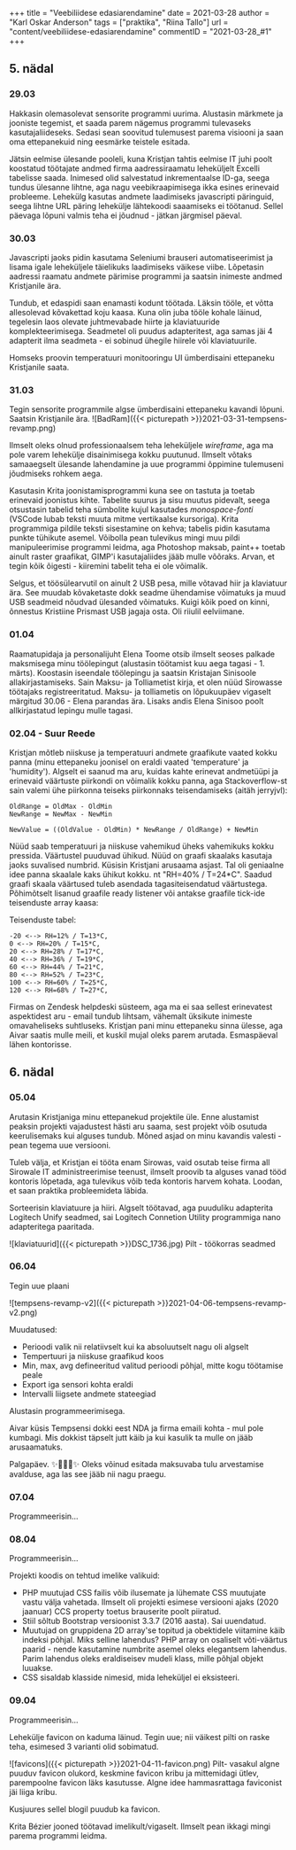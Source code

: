 +++
title = "Veebiliidese edasiarendamine"
date = 2021-03-28
author = "Karl Oskar Anderson"
tags = ["praktika", "Riina Tallo"]
url = "content/veebiliidese-edasiarendamine"
commentID = "2021-03-28_#1"
+++

## 5. nädal

### 29.03
Hakkasin olemasolevat sensorite programmi uurima. Alustasin märkmete ja jooniste tegemist, et saada parem nägemus programmi tulevaseks kasutajaliideseks. Sedasi sean soovitud tulemusest parema visiooni ja saan oma ettepanekuid ning eesmärke teistele esitada.

Jätsin eelmise ülesande pooleli, kuna Kristjan tahtis eelmise IT juhi poolt koostatud töötajate andmed firma aadressiraamatu leheküljelt Excelli tabelisse saada. Inimesed olid salvestatud inkrementaalse ID-ga, seega tundus ülesanne lihtne, aga nagu veebikraapimisega ikka esines erinevaid probleeme. Lehekülg kasutas andmete laadimiseks javascripti päringuid, seega lihtne URL päring lehekülje lähtekoodi saaamiseks ei töötanud. Sellel päevaga lõpuni valmis teha ei jõudnud - jätkan järgmisel päeval.

### 30.03
Javascripti jaoks pidin kasutama Seleniumi brauseri automatiseerimist ja lisama igale leheküljele täielikuks laadimiseks väikese viibe. Lõpetasin aadressi raamatu andmete pärimise programmi ja saatsin inimeste andmed Kristjanile ära. 

Tundub, et edaspidi saan enamasti kodunt töötada. Läksin tööle, et võtta allesolevad kõvakettad koju kaasa. Kuna olin juba tööle kohale läinud, tegelesin laos olevate juhtmevabade hiirte ja klaviatuuride komplekteerimisega. Seadmetel oli puudus adapteritest, aga samas jäi 4 adapterit ilma seadmeta - ei sobinud ühegile hiirele või klaviatuurile. 

Homseks proovin temperatuuri monitooringu UI ümberdisaini ettepaneku Kristjanile saata.

### 31.03
Tegin sensorite programmile algse ümberdisaini ettepaneku kavandi lõpuni. Saatsin Kristjanile ära.
![BadRam]({{< picturepath >}}2021-03-31-tempsens-revamp.png)

Ilmselt oleks olnud professionaalsem teha leheküljele *wireframe*, aga ma pole varem lehekülje disainimisega kokku puutunud. Ilmselt võtaks samaaegselt ülesande lahendamine ja uue programmi õppimine tulemuseni jõudmiseks rohkem aega.

Kasutasin Krita joonistamisprogrammi kuna see on tastuta ja toetab erinevaid joonistus kihte. Tabelite suurus ja sisu muutus pidevalt, seega otsustasin tabelid teha sümbolite kujul kasutades *monospace-fonti* (VSCode lubab teksti muuta mitme vertikaalse kursoriga). Krita programmiga pildile teksti sisestamine on kehva; tabelis pidin kasutama punkte tühikute asemel. Võibolla pean tulevikus mingi muu pildi manipuleerimise programmi leidma, aga Photoshop maksab, paint++ toetab ainult raster graafikat, GIMP'i kasutajaliides jääb mulle võõraks. Arvan, et tegin kõik õigesti - kiiremini tabelit teha ei ole võimalik.

Selgus, et töösülearvutil on ainult 2 USB pesa, mille võtavad hiir ja klaviatuur ära. See muudab kõvaketaste dokk seadme ühendamise võimatuks ja muud USB seadmeid nõudvad ülesanded võimatuks. Kuigi kõik poed on kinni, õnnestus Kristiine Prismast USB jagaja osta. Oli riiulil eelviimane.

### 01.04
Raamatupidaja ja personalijuht Elena Toome otsib ilmselt seoses palkade maksmisega minu töölepingut (alustasin töötamist kuu aega tagasi - 1. märts). Koostasin iseendale töölepingu ja saatsin Kristajan Sinisoole allakirjastamiseks. Sain Maksu- ja Tolliametist kirja, et olen nüüd Sirowasse töötajaks registreeritatud. Maksu- ja tolliametis on lõpukuupäev vigaselt märgitud 30.06 - Elena parandas ära. Lisaks andis Elena Sinisoo poolt allkirjastatud lepingu mulle tagasi. 

### 02.04 - Suur Reede
Kristjan mõtleb niiskuse ja temperatuuri andmete graafikute vaated kokku panna (minu ettepaneku joonisel on eraldi vaated 'temperature' ja 'humidity'). Algselt ei saanud ma aru, kuidas kahte erinevat andmetüüpi ja erinevaid väärtuste piirkondi on võimalik kokku panna, aga Stackoverflow-st sain valemi ühe piirkonna teiseks piirkonnaks teisendamiseks (aitäh jerryjvl):

```
OldRange = OldMax - OldMin
NewRange = NewMax - NewMin

NewValue = ((OldValue - OldMin) * NewRange / OldRange) + NewMin
```

Nüüd saab temperatuuri ja niiskuse vahemikud üheks vahemikuks kokku pressida. Väärtustel puuduvad ühikud. Nüüd on graafi skaalaks kasutaja jaoks suvalised numbrid. Küsisin Kristjani arusaama asjast. Tal oli geniaalne idee panna skaalale kaks ühikut kokku. nt "RH=40% / T=24*C". Saadud graafi skaala väärtused tuleb asendada tagasiteisendatud väärtustega. Põhimõtselt lisanud graafile ready listener või antakse graafile tick-ide teisenduste array kaasa:

Teisenduste tabel:
```
-20 <--> RH=12% / T=13*C,
0 <--> RH=20% / T=15*C,
20 <--> RH=28% / T=17*C,
40 <--> RH=36% / T=19*C,
60 <--> RH=44% / T=21*C,
80 <--> RH=52% / T=23*C,
100 <--> RH=60% / T=25*C,
120 <--> RH=68% / T=27*C,
```

Firmas on Zendesk helpdeski süsteem, aga ma ei saa sellest erinevatest aspektidest aru - email tundub lihtsam, vähemalt üksikute inimeste omavaheliseks suhtluseks. Kristjan pani minu ettepaneku sinna ülesse, aga Aivar saatis mulle meili, et kuskil mujal oleks parem arutada. Esmaspäeval lähen kontorisse.

## 6. nädal

### 05.04
Arutasin Kristjaniga minu ettepanekud projektile üle. Enne alustamist peaksin projekti vajadustest hästi aru saama, sest projekt võib osutuda keerulisemaks kui alguses tundub. Mõned asjad on minu kavandis valesti - pean tegema uue versiooni. 

Tuleb välja, et Kristjan ei tööta enam Sirowas, vaid osutab teise firma all Sirowale IT administreerimise teenust, ilmselt proovib ta alguses vanad tööd kontoris lõpetada, aga tulevikus võib teda kontoris harvem kohata. Loodan, et saan praktika probleemideta läbida.

Sorteerisin klaviatuure ja hiiri. Algselt töötavad, aga puuduliku adapterita Logitech Unify seadmed, sai Logitech Connetion Utility programmiga nano adapteritega paaritada.

![klaviatuurid]({{< picturepath >}}DSC_1736.jpg)
Pilt - töökorras seadmed


### 06.04
Tegin uue plaani

![tempsens-revamp-v2]({{< picturepath >}}2021-04-06-tempsens-revamp-v2.png)

Muudatused:
* Perioodi valik nii relatiivselt kui ka absoluutselt nagu oli algselt
* Tempertuuri ja niiskuse graafikud koos
* Min, max, avg defineeritud valitud perioodi põhjal, mitte kogu töötamise peale
* Export iga sensori kohta eraldi
* Intervalli liigsete andmete stateegiad 

Alustasin programmeerimisega.

Aivar küsis Tempsensi dokki eest NDA ja firma emaili kohta - mul pole kumbagi. Mis dokkist täpselt jutt käib ja kui kasulik ta mulle on jääb arusaamatuks.

Palgapäev. :sparkles::balloon::smile::balloon::sparkles: 
Oleks võinud esitada maksuvaba tulu arvestamise avalduse, aga las see jääb nii nagu praegu.


### 07.04
Programmeerisin...


### 08.04
Programmeerisin...

Projekti koodis on tehtud imelike valikuid:
* PHP muutujad CSS failis võib ilusemate ja lühemate CSS muutujate vastu välja vahetada. Ilmselt oli projekti esimese versiooni ajaks (2020 jaanuar) CCS property toetus brauserite poolt piiratud.
* Stiil sõltub Bootstrap versioonist 3.3.7 (2016 aasta). Sai uuendatud.
* Muutujad on gruppidena 2D array'se topitud ja obektidele viitamine käib indeksi põhjal. Miks selline lahendus? PHP array on osaliselt võti-väärtus paarid - nende kasutamine numbrite asemel oleks elegantsem lahendus. Parim lahendus oleks eraldiseisev mudeli klass, mille põhjal objekt luuakse.
* CSS sisaldab klasside nimesid, mida leheküljel ei eksisteeri.

### 09.04
Programmeerisin...

Lehekülje favicon on kaduma läinud. Tegin uue; nii väikest pilti on raske teha, esimesed 3 varianti olid sobimatud.

![favicons]({{< picturepath >}}2021-04-11-favicon.png)
Pilt- vasakul algne puuduv favicon olukord, keskmine favicon kribu ja mittemidagi ütlev, parempoolne favicon läks kasutusse. Algne idee hammasrattaga faviconist jäi liiga kribu.

Kusjuures sellel blogil puudub ka favicon.

Krita Bézier jooned töötavad imelikult/vigaselt. Ilmselt pean ikkagi mingi parema programmi leidma.
